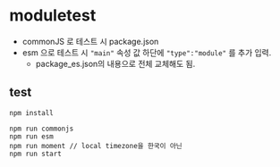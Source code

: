# moduletest

- commonJS 로 테스트 시 package.json
- esm 으로 테스트 시 `"main"` 속성 값 하단에 `"type":"module"` 를 추가 입력. 
  - package_es.json의 내용으로 전체 교체해도 됨.


## test
```
npm install

npm run commonjs
npm run esm
npm run moment // local timezone을 한국이 아닌 
npm run start
```